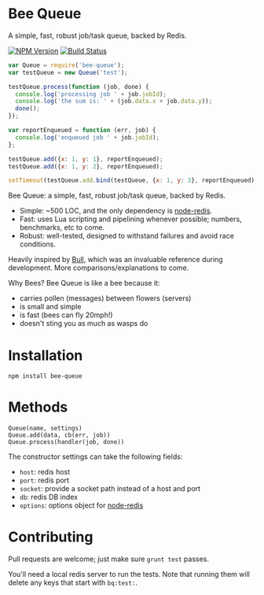 # Bee Queue

A simple, fast, robust job/task queue, backed by Redis.

  [![NPM Version][npm-image]][npm-url]
  [![Build Status][travis-image]][travis-url]

```javascript
var Queue = require('bee-queue');
var testQueue = new Queue('test');

testQueue.process(function (job, done) {
  console.log('processing job ' + job.jobId);
  console.log('the sum is: ' + (job.data.x + job.data.y));
  done();
});

var reportEnqueued = function (err, job) {
  console.log('enqueued job ' + job.jobId);
};

testQueue.add({x: 1, y: 1}, reportEnqueued);
testQueue.add({x: 1, y: 2}, reportEnqueued);

setTimeout(testQueue.add.bind(testQueue, {x: 1, y: 3}, reportEnqueued), 1500);

```

Bee Queue: a simple, fast, robust job/task queue, backed by Redis.

- Simple: ~500 LOC, and the only dependency is [node-redis](https://github.com/mranney/node_redis).
- Fast: uses Lua scripting and pipelining whenever possible; numbers, benchmarks, etc to come.
- Robust: well-tested, designed to withstand failures and avoid race conditions.

Heavily inspired by [Bull](https://github.com/OptimalBits/bull), which was an invaluable reference during development. More comparisons/explanations to come.

Why Bees? Bee Queue is like a bee because it:
- carries pollen (messages) between flowers (servers)
- is small and simple
- is fast (bees can fly 20mph!)
- doesn't sting you as much as wasps do

# Installation
```
npm install bee-queue
```

# Methods
```
Queue(name, settings)
Queue.add(data, cb(err, job))
Queue.process(handler(job, done))
```

The constructor settings can take the following fields:
- `host`: redis host
- `port`: redis port
- `socket`: provide a socket path instead of a host and port
- `db`: redis DB index
- `options`: options object for [node-redis](https://github.com/mranney/node_redis#rediscreateclient)

# Contributing
Pull requests are welcome; just make sure `grunt test` passes.

You'll need a local redis server to run the tests. Note that running them will delete any keys that start with `bq:test:`.

[npm-image]: https://img.shields.io/npm/v/bee-queue.svg?style=flat
[npm-url]: https://www.npmjs.com/package/bee-queue
[travis-image]: https://img.shields.io/travis/LewisJEllis/bee-queue.svg?style=flat
[travis-url]: https://travis-ci.org/LewisJEllis/bee-queue
